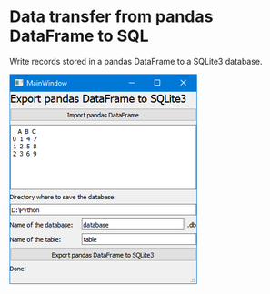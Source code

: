 # Data transfer from pandas DataFrame to SQL

Write records stored in a pandas DataFrame to a SQLite3 database.

<img src="mainwindow.png">
